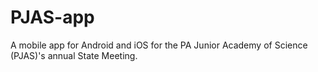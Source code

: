 # PJAS-app
A mobile app for Android and iOS for the PA Junior Academy of Science (PJAS)'s annual State Meeting.
